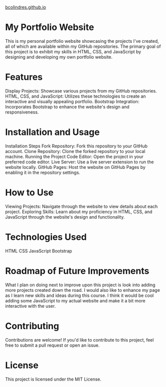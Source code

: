 <a href="https://bcolindres.github.io/" target="_blank">bcolindres.github.io</a>

# My Portfolio Website
This is my personal portfolio website showcasing the projects I've created, all of which are available within my GitHub repositories. The primary goal of this project is to exhibit my skills in HTML, CSS, and JavaScript by designing and developing my own portfolio website.

# Features
Display Projects: Showcase various projects from my GitHub repositories.
HTML, CSS, and JavaScript: Utilizes these technologies to create an interactive and visually appealing portfolio.
Bootstrap Integration: Incorporates Bootstrap to enhance the website's design and responsiveness.

# Installation and Usage
Installation Steps
Fork Repository: Fork this repository to your GitHub account.
Clone Repository: Clone the forked repository to your local machine.
Running the Project
Code Editor: Open the project in your preferred code editor.
Live Server: Use a live server extension to run the website locally.
GitHub Pages: Host the website on GitHub Pages by enabling it in the repository settings.

# How to Use
Viewing Projects: Navigate through the website to view details about each project.
Exploring Skills: Learn about my proficiency in HTML, CSS, and JavaScript through the website's design and functionality.

# Technologies Used
HTML
CSS
JavaScript
Bootstrap

# Roadmap of Future Improvements
What I plan on doing next to improve upon this project is look into adding more projects created down the road. I would also like to enhance my page as I learn new skills and ideas during this course. I think it would be cool adding some JavaScript to my actual website and make it a bit more interactive with the user.  

# Contributing
Contributions are welcome! If you'd like to contribute to this project, feel free to submit a pull request or open an issue.

# License
This project is licensed under the MIT License.
